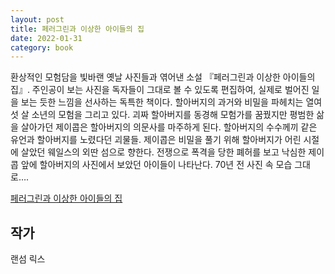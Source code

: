 ```yaml
---  
layout: post  
title: 페러그린과 이상한 아이들의 집  
date: 2022-01-31   
category: book  
---    
```

환상적인 모험담을 빛바랜 옛날 사진들과 엮어낸 소설 『페러그린과 이상한 아이들의 집』. 주인공이 보는 사진을 독자들이 그대로 볼 수 있도록 편집하여, 실제로 벌어진 일을 보는 듯한 느낌을 선사하는 독특한 책이다. 할아버지의 과거와 비밀을 파헤치는 열여섯 살 소년의 모험을 그리고 있다. 괴짜 할아버지를 동경해 모험가를 꿈꿨지만 평범한 삶을 살아가던 제이콥은 할아버지의 의문사를 마주하게 된다. 할아버지의 수수께끼 같은 유언과 할아버지를 노렸다던 괴물들. 제이콥은 비밀을 풀기 위해 할아버지가 어린 시절에 살았던 웨일스의 외딴 섬으로 향한다. 전쟁으로 폭격을 당한 폐허를 보고 낙심한 제이콥 앞에 할아버지의 사진에서 보았던 아이들이 나타난다. 70년 전 사진 속 모습 그대로….  

<!--break-->

[페러그린과 이상한 아이들의 집](http://www.kyobobook.co.kr/product/detailViewKor.laf?ejkGb=KOR&mallGb=KOR&barcode=9788993094558&orderClick=&Kc=)    

## 작가
랜섬 릭스  
